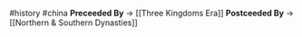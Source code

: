 #history #china 
**Preceeded By** -> [[Three Kingdoms Era]]
**Postceeded By** -> [[Northern & Southern Dynasties]]